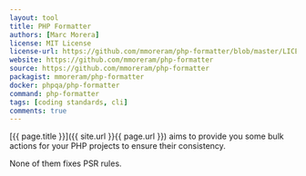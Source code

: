 ```yaml
---
layout: tool
title: PHP Formatter 
authors: [Marc Morera]
license: MIT License  
license-url: https://github.com/mmoreram/php-formatter/blob/master/LICENSE
website: https://github.com/mmoreram/php-formatter
source: https://github.com/mmoreram/php-formatter 
packagist: mmoreram/php-formatter
docker: phpqa/php-formatter
command: php-formatter 
tags: [coding standards, cli] 
comments: true
---
```


[{{ page.title }}]({{ site.url }}{{ page.url }}) aims to provide you some bulk actions for your PHP projects to ensure their consistency.

<!--more-->

None of them fixes PSR rules.
